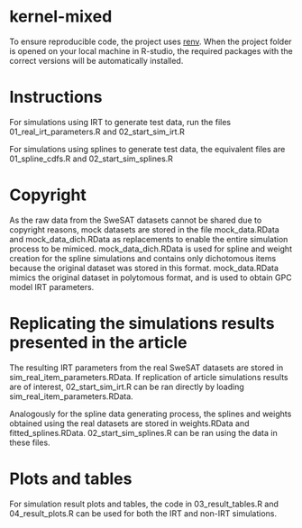 # kernel-mixed
To ensure reproducible code, the project uses [renv](https://github.com/rstudio/renv). When the project folder is opened on your local machine in R-studio, the required packages with the correct versions will be automatically installed.

# Instructions
For simulations using IRT to generate test data, run the files 01_real_irt_parameters.R and 02_start_sim_irt.R

For simulations using splines to generate test data, the equivalent files are 01_spline_cdfs.R and 02_start_sim_splines.R

# Copyright
As the raw data from the SweSAT datasets cannot be shared due to copyright reasons, mock datasets are stored in the file mock_data.RData and mock_data_dich.RData as replacements to enable the entire simulation process to be mimiced. mock_data_dich.RData is used for spline and weight creation for the spline simulations and contains only dichotomous items because the original dataset was stored in this format. mock_data.RData mimics the original dataset in polytomous format, and is used to obtain GPC model IRT parameters.

# Replicating the simulations results presented in the article
The resulting IRT parameters from the real SweSAT datasets are stored in sim_real_item_parameters.RData. If replication of article simulations results are of interest, 02_start_sim_irt.R can be ran directly by loading sim_real_item_parameters.RData.

Analogously for the spline data generating process, the splines and weights obtained using the real datasets are stored in weights.RData and fitted_splines.RData. 02_start_sim_splines.R can be ran using the data in these files.

# Plots and tables
For simulation result plots and tables, the code in 03_result_tables.R and 04_result_plots.R can be used for both the IRT and non-IRT simulations.
